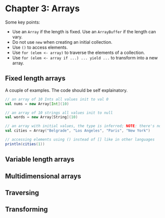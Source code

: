 Chapter 3: Arrays
=================

Some key points:
- Use an `Array` if the length is fixed. Use an `ArrayBuffer` if the length can vary.
- Do not use `new` when creating an initial collection.
- Use `()` to access elements.
- Use `for (elem <- array)` to traverse the elements of a collection.
- Use `for (elem <- array if ...) ... yield ...` to transform into a new array.

Fixed length arrays
-------------------
A couple of examples. The code should be self explainatory. 

```scala 
// an array of 10 Ints all values init to val 0
val nums = new Array[Int](10) 

// an array of 10 strings all values init to null
val words = new Array[String](10)

// an array with initial values, the type is inferred; NOTE: there's no new keyword for this construct
val cities = Array("Belgrade", "Los Angeles", "Paris", "New York")

// accessing elements using () instead of [] like in other languages
println(cities(1))
```

Variable length arrays
----------------------

Multidimensional arrays
-----------------------

Traversing
----------

Transforming
------------
